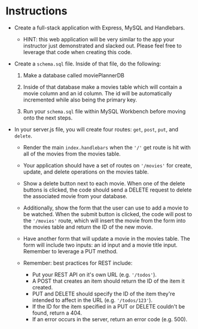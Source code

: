 # Instructions

- Create a full-stack application with Express, MySQL and Handlebars.

  - HINT: this web application will be very similar to the app your instructor just demonstrated and slacked out. Please feel free to leverage that code when creating this code.

- Create a `schema.sql` file. Inside of that file, do the following:

  1. Make a database called moviePlannerDB

  2. Inside of that database make a movies table which will contain a movie column and an id column. The id will be automatically incremented while also being the primary key.

  3. Run your `schema.sql` file within MySQL Workbench before moving onto the next steps.

- In your server.js file, you will create four routes: `get`, `post`, `put`, and `delete`.

  - Render the main `index.handlebars` when the `'/'` get route is hit with all of the movies from the movies table.

  - Your application should have a set of routes on `'/movies'` for create, update, and delete operations on the movies table.

  - Show a delete button next to each movie. When one of the delete buttons is clicked, the code should send a DELETE request to delete the associated movie from your database.

  - Additionally, show the form that the user can use to add a movie to be watched. When the submit button is clicked, the code will post to the `'/movies'` route, which will insert the movie from the form into the movies table and return the ID of the new movie.

  - Have another form that will update a movie in the movies table. The form will include two inputs: an id input and a movie title input. Remember to leverage a PUT method.

  - Remember: best practices for REST include:
    - Put your REST API on it's own URL (e.g. `'/todos'`).
    - A POST that creates an item should return the ID of the item it created.
    - PUT and DELETE should specify the ID of the item they're intended to affect in the URL (e.g. `'/todos/123'`).
    - If the ID for the item specified in a PUT or DELETE couldn't be found, return a 404.
    - If an error occurs in the server, return an error code (e.g. 500).
